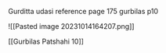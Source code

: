Gurditta udasi reference page 175 gurbilas p10 

![[Pasted image 20231014164207.png]]

[[Gurbilas Patshahi 10]] 